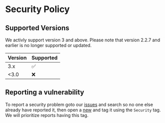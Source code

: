 # Security Policy

## Supported Versions

We activly support version 3 and above. Please note that version 2.2.7 and earlier is no longer supported or updated.

| Version | Supported          |
| ------- | ------------------ |
| 3.x     | :white_check_mark: |
| <3.0    | :x:                |

## Reporting a vulnerability

To report a security problem goto our [issues](https://github.com/hasl-platform/integration/issues) and search so no one else already have reported it, then open a [new](https://github.com/hasl-platform/integration/issues/new) and tag it using the `Security` tag. We will prioritize reports having this tag.